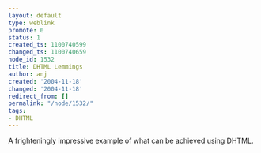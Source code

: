 ```yaml
---
layout: default
type: weblink
promote: 0
status: 1
created_ts: 1100740599
changed_ts: 1100740659
node_id: 1532
title: DHTML Lemmings
author: anj
created: '2004-11-18'
changed: '2004-11-18'
redirect_from: []
permalink: "/node/1532/"
tags:
- DHTML
---
```

A frighteningly impressive example of what can be achieved using DHTML.
